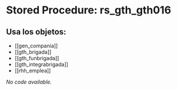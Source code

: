 # Stored Procedure: rs_gth_gth016

## Usa los objetos:
- [[gen_compania]]
- [[gth_brigada]]
- [[gth_funbrigada]]
- [[gth_integrabrigada]]
- [[rhh_emplea]]

*No code available.*
